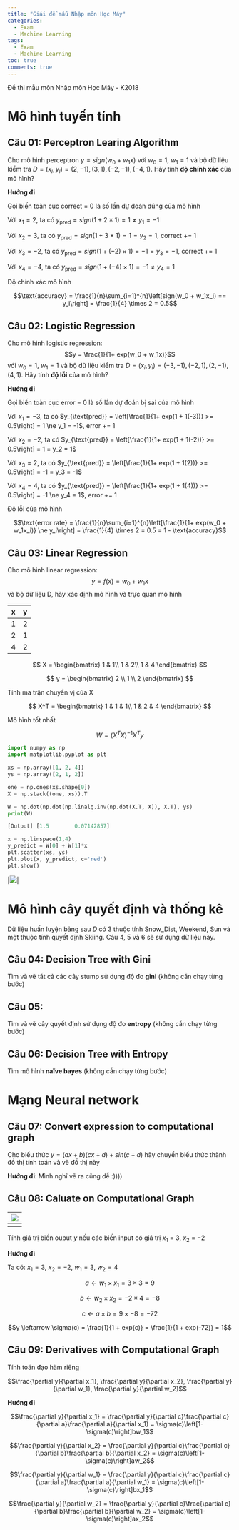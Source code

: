 ```yaml
---
title: "Giải đề mẫu Nhập môn Học Máy"
categories:
  - Exam
  - Machine Learning
tags:
  - Exam
  - Machine Learning
toc: true
comments: true
---
```


Đề thi mẫu môn Nhập môn Học Máy - K2018

# Mô hình tuyến tính

## Câu 01: Perceptron Learing Algorithm
Cho mô hình perceptron $y=sign(w_0 + w_1x)$ với $w_0 = 1$, $w_1 = 1$ và bộ dữ liệu kiểm tra $D = {(x_i, y_i)} = {(2, -1), (3, 1), (-2, -1), (-4, 1)}$. Hãy tính **độ chính xác** của mô hình?

**Hướng đi**

Gọi biến toàn cục correct = 0 là số lần dự đoán đúng của mô hình

Với $x_1 = 2$, ta có $y_{\text{pred}} = sign(1 + 2 \times 1) = 1 \ne y_1 = -1$

Với $x_2 = 3$, ta có $y_{\text{pred}} = sign(1 + 3 \times 1) = 1 = y_2 = 1$, correct += 1

Với $x_3 = -2$, ta có $y_{\text{pred}} = sign(1 + (-2) \times 1) = -1 = y_3 = -1$, correct += 1

Với $x_4 = -4$, ta có $y_{\text{pred}} = sign(1 + (-4) \times 1) = -1 \ne y_4 = 1$

Độ chính xác mô hình

$$\text{accuracy} = \frac{1}{n}\sum_{i=1}^{n}\left[sign(w_0 + w_1x_i) == y_i\right] = \frac{1}{4} \times 2 = 0.5$$


## Câu 02: Logistic Regression
Cho mô hình logistic regression:
$$y = \frac{1}{1+ exp(w_0 + w_1x)}$$ với $w_0 = 1$, $w_1 = 1$ và bộ dữ liệu kiểm tra $D = {(x_i, y_i)} = {(-3, -1), (-2, 1), (2, -1), (4, 1)}$. Hãy tính **độ lỗi** của mô hình?

**Hướng đi**

Gọi biến toàn cục error = 0 là số lần dự đoán bị sai của mô hình

Với $x_1 = -3$, ta có $y_{\text{pred}} = \left[\frac{1}{1+ exp(1 + 1(-3))} >= 0.5\right] = 1 \ne y_1 = -1$, error += 1

Với $x_2 = -2$, ta có $y_{\text{pred}} = \left[\frac{1}{1+ exp(1 + 1(-2))} >= 0.5\right] = 1 = y_2 = 1$

Với $x_3 = 2$, ta có $y_{\text{pred}} = \left[\frac{1}{1+ exp(1 + 1(2))} >= 0.5\right] = -1 = y_3 = -1$

Với $x_4 = 4$, ta có $y_{\text{pred}} = \left[\frac{1}{1+ exp(1 + 1(4))} >= 0.5\right] = -1 \ne y_4 = 1$, error += 1

Độ lỗi của mô hình 

$$\text{error rate} = \frac{1}{n}\sum_{i=1}^{n}\left[\frac{1}{1+ exp(w_0 + w_1x_i)} \ne y_i\right] = \frac{1}{4} \times 2 = 0.5 = 1 - \text{accuracy}$$

## Câu 03: Linear Regression
Cho mô hình linear regression:
$$y = f(x) = w_0 + w_1x$$ và bộ dữ liệu D, hãy xác định mô hình và trực quan mô hình

|  x 	|   y	|
|---	|---	|
|   1	|   2	|
|   2	|   1	|
|   4	|   2	|

$$ X = 
\begin{bmatrix}
    1       & 1\\
    1       & 2\\
    1       & 4
\end{bmatrix}
$$

$$ y = 
\begin{bmatrix}
    2 \\
    1 \\
    2 
\end{bmatrix}
$$

Tính ma trận chuyển vị của X 

$$ X^T = 
\begin{bmatrix}
    1 & 1 & 1\\
    1 & 2 & 4
\end{bmatrix}
$$

Mô hình tốt nhất

$$W = \left(X^TX\right)^{-1}X^Ty$$

```python
import numpy as np 
import matplotlib.pyplot as plt 

xs = np.array([1, 2, 4])
ys = np.array([2, 1, 2])

one = np.ones(xs.shape[0])
X = np.stack((one, xs)).T

W = np.dot(np.dot(np.linalg.inv(np.dot(X.T, X)), X.T), ys)
print(W)

[Output] [1.5        0.07142857]

x = np.linspace(1,4)
y_predict = W[0] + W[1]*x 
plt.scatter(xs, ys)
plt.plot(x, y_predict, c='red')
plt.show()
```

|![](/assets/images_posts/ml-testt.png)|


# Mô hình cây quyết định và thống kê

Dữ liệu huấn luyện bảng sau 𝐷 có 3 thuộc tính Snow\_Dist, Weekend, Sun và một thuộc tính quyết
định Skiing. Câu 4, 5 và 6 sẽ sử dụng dữ liệu này.

## Câu 04: Decision Tree with Gini
Tìm và vẽ tất cả các cây stump sử dụng độ đo **gini** (không cần chạy từng bước)

## Câu 05: 
Tìm và vẽ cây quyết định sử dụng độ đo **entropy** (không cần chạy từng bước)

## Câu 06: Decision Tree with Entropy
Tìm mô hình **naïve bayes** (không cần chạy từng bước)

# Mạng Neural network 

## Câu 07: Convert expression to computational graph
Cho biểu thức $y = (ax+b)(cx+d) + sin(c+d)$ hãy chuyển biểu thức thành đồ thị tính toán và
vẽ đồ thị này

**Hướng đi**: Mình nghĩ vẽ ra cũng dễ :))))


## Câu 08: Caluate on Computational Graph

|![](/assets/images_posts/com_graph_00.png)|
|:--:| 
| |

Tính giá trị biến ouput $y$ nếu các biến input có giá trị $x_1$ = 3, $x_2$ = −2

**Hướng đi**

Ta có: $x_1 = 3$, $x_2 = −2$, $w_1 = 3$, $w_2 = 4$

$$a \leftarrow w_1 \times x_1 = 3 \times 3 = 9$$

$$b \leftarrow w_2 \times x_2 = -2 \times 4 = -8$$

$$c \leftarrow a \times b = 9 \times -8 = -72$$

$$y \leftarrow \sigma(c) = \frac{1}{1 + exp(c)} = \frac{1}{1 + exp(-72)} = 1$$


## Câu 09: Derivatives with Computational Graph
Tính toán đạo hàm riêng 

$$\frac{\partial y}{\partial x_1}, \frac{\partial y}{\partial x_2}, \frac{\partial y}{\partial w_1}, \frac{\partial y}{\partial w_2}$$

**Hướng đi**

$$\frac{\partial y}{\partial x_1} = \frac{\partial y}{\partial c}\frac{\partial c}{\partial a}\frac{\partial a}{\partial x_1} = \sigma(c)\left[1-\sigma(c)\right]bw_1$$

$$\frac{\partial y}{\partial x_2} = \frac{\partial y}{\partial c}\frac{\partial c}{\partial b}\frac{\partial b}{\partial x_2} = \sigma(c)\left[1-\sigma(c)\right]aw_2$$

$$\frac{\partial y}{\partial w_1} = \frac{\partial y}{\partial c}\frac{\partial c}{\partial a}\frac{\partial a}{\partial w_1} = \sigma(c)\left[1-\sigma(c)\right]bx_1$$

$$\frac{\partial y}{\partial w_2} = \frac{\partial y}{\partial c}\frac{\partial c}{\partial b}\frac{\partial b}{\partial w_2} = \sigma(c)\left[1-\sigma(c)\right]ax_2$$